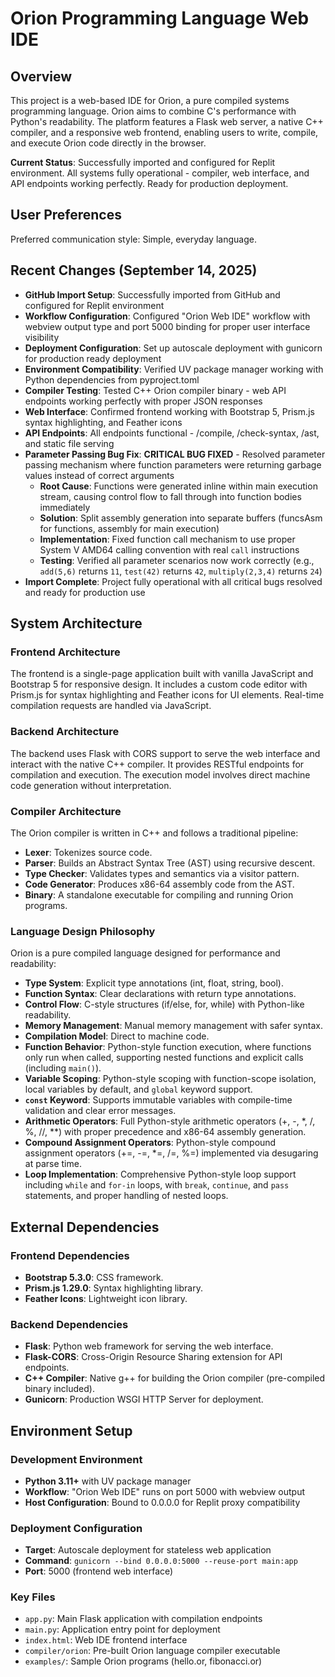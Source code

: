# Orion Programming Language Web IDE

## Overview
This project is a web-based IDE for Orion, a pure compiled systems programming language. Orion aims to combine C's performance with Python's readability. The platform features a Flask web server, a native C++ compiler, and a responsive web frontend, enabling users to write, compile, and execute Orion code directly in the browser. 

**Current Status**: Successfully imported and configured for Replit environment. All systems fully operational - compiler, web interface, and API endpoints working perfectly. Ready for production deployment.

## User Preferences
Preferred communication style: Simple, everyday language.

## Recent Changes (September 14, 2025)
- **GitHub Import Setup**: Successfully imported from GitHub and configured for Replit environment
- **Workflow Configuration**: Configured "Orion Web IDE" workflow with webview output type and port 5000 binding for proper user interface visibility
- **Deployment Configuration**: Set up autoscale deployment with gunicorn for production ready deployment
- **Environment Compatibility**: Verified UV package manager working with Python dependencies from pyproject.toml
- **Compiler Testing**: Tested C++ Orion compiler binary - web API endpoints working perfectly with proper JSON responses
- **Web Interface**: Confirmed frontend working with Bootstrap 5, Prism.js syntax highlighting, and Feather icons
- **API Endpoints**: All endpoints functional - /compile, /check-syntax, /ast, and static file serving
- **Parameter Passing Bug Fix**: **CRITICAL BUG FIXED** - Resolved parameter passing mechanism where function parameters were returning garbage values instead of correct arguments
  - **Root Cause**: Functions were generated inline within main execution stream, causing control flow to fall through into function bodies immediately
  - **Solution**: Split assembly generation into separate buffers (funcsAsm for functions, assembly for main execution)  
  - **Implementation**: Fixed function call mechanism to use proper System V AMD64 calling convention with real `call` instructions
  - **Testing**: Verified all parameter scenarios now work correctly (e.g., `add(5,6)` returns `11`, `test(42)` returns `42`, `multiply(2,3,4)` returns `24`)
- **Import Complete**: Project fully operational with all critical bugs resolved and ready for production use

## System Architecture
### Frontend Architecture
The frontend is a single-page application built with vanilla JavaScript and Bootstrap 5 for responsive design. It includes a custom code editor with Prism.js for syntax highlighting and Feather icons for UI elements. Real-time compilation requests are handled via JavaScript.

### Backend Architecture
The backend uses Flask with CORS support to serve the web interface and interact with the native C++ compiler. It provides RESTful endpoints for compilation and execution. The execution model involves direct machine code generation without interpretation.

### Compiler Architecture
The Orion compiler is written in C++ and follows a traditional pipeline:
- **Lexer**: Tokenizes source code.
- **Parser**: Builds an Abstract Syntax Tree (AST) using recursive descent.
- **Type Checker**: Validates types and semantics via a visitor pattern.
- **Code Generator**: Produces x86-64 assembly code from the AST.
- **Binary**: A standalone executable for compiling and running Orion programs.

### Language Design Philosophy
Orion is a pure compiled language designed for performance and readability:
- **Type System**: Explicit type annotations (int, float, string, bool).
- **Function Syntax**: Clear declarations with return type annotations.
- **Control Flow**: C-style structures (if/else, for, while) with Python-like readability.
- **Memory Management**: Manual memory management with safer syntax.
- **Compilation Model**: Direct to machine code.
- **Function Behavior**: Python-style function execution, where functions only run when called, supporting nested functions and explicit calls (including `main()`).
- **Variable Scoping**: Python-style scoping with function-scope isolation, local variables by default, and `global` keyword support.
- **`const` Keyword**: Supports immutable variables with compile-time validation and clear error messages.
- **Arithmetic Operators**: Full Python-style arithmetic operators (+, -, \*, /, %, //, \*\*) with proper precedence and x86-64 assembly generation.
- **Compound Assignment Operators**: Python-style compound assignment operators (+=, -=, \*=, /=, %=) implemented via desugaring at parse time.
- **Loop Implementation**: Comprehensive Python-style loop support including `while` and `for-in` loops, with `break`, `continue`, and `pass` statements, and proper handling of nested loops.

## External Dependencies
### Frontend Dependencies
- **Bootstrap 5.3.0**: CSS framework.
- **Prism.js 1.29.0**: Syntax highlighting library.
- **Feather Icons**: Lightweight icon library.

### Backend Dependencies
- **Flask**: Python web framework for serving the web interface.
- **Flask-CORS**: Cross-Origin Resource Sharing extension for API endpoints.
- **C++ Compiler**: Native g++ for building the Orion compiler (pre-compiled binary included).
- **Gunicorn**: Production WSGI HTTP Server for deployment.

## Environment Setup
### Development Environment
- **Python 3.11+** with UV package manager
- **Workflow**: "Orion Web IDE" runs on port 5000 with webview output
- **Host Configuration**: Bound to 0.0.0.0 for Replit proxy compatibility

### Deployment Configuration  
- **Target**: Autoscale deployment for stateless web application
- **Command**: `gunicorn --bind 0.0.0.0:5000 --reuse-port main:app`
- **Port**: 5000 (frontend web interface)

### Key Files
- `app.py`: Main Flask application with compilation endpoints
- `main.py`: Application entry point for deployment
- `index.html`: Web IDE frontend interface  
- `compiler/orion`: Pre-built Orion language compiler executable
- `examples/`: Sample Orion programs (hello.or, fibonacci.or)